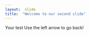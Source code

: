 ```yaml
---
layout:  slide
title:  "Welcome to our second slide"
---
```

Your test
Use the left arrow to go back!
